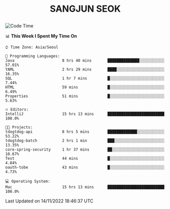 <h1>
 <p align="center">
   SANGJUN SEOK
 </p>
</h1>

<!--START_SECTION:waka-->
![Code Time](http://img.shields.io/badge/Code%20Time-1%2C988%20hrs%2014%20mins-blue)

📊 **This Week I Spent My Time On** 

```text
⌚︎ Time Zone: Asia/Seoul

💬 Programming Languages: 
Java                     8 hrs 40 mins       ██████████████░░░░░░░░░░░   57.01% 
YAML                     2 hrs 29 mins       ████░░░░░░░░░░░░░░░░░░░░░   16.35% 
SQL                      1 hr 7 mins         █░░░░░░░░░░░░░░░░░░░░░░░░   7.44% 
HTML                     59 mins             █░░░░░░░░░░░░░░░░░░░░░░░░   6.49% 
Properties               51 mins             █░░░░░░░░░░░░░░░░░░░░░░░░   5.63%

🔥 Editors: 
IntelliJ                 15 hrs 13 mins      █████████████████████████   100.0%

🐱‍💻 Projects: 
tdogtdog-api             8 hrs 5 mins        █████████████░░░░░░░░░░░░   53.22% 
tdogtdog-batch           2 hrs 1 min         ███░░░░░░░░░░░░░░░░░░░░░░   13.35% 
core-spring-security     1 hr 37 mins        ██░░░░░░░░░░░░░░░░░░░░░░░   10.67% 
Test                     44 mins             █░░░░░░░░░░░░░░░░░░░░░░░░   4.84% 
oauth-tobe               43 mins             █░░░░░░░░░░░░░░░░░░░░░░░░   4.73%

💻 Operating System: 
Mac                      15 hrs 13 mins      █████████████████████████   100.0%

```


 Last Updated on 14/11/2022 18:46:37 UTC
<!--END_SECTION:waka-->
